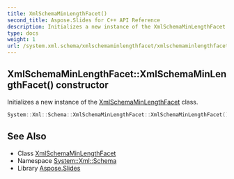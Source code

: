 ```yaml
---
title: XmlSchemaMinLengthFacet()
second_title: Aspose.Slides for C++ API Reference
description: Initializes a new instance of the XmlSchemaMinLengthFacet class.
type: docs
weight: 1
url: /system.xml.schema/xmlschemaminlengthfacet/xmlschemaminlengthfacet/
---
```

## XmlSchemaMinLengthFacet::XmlSchemaMinLengthFacet() constructor


Initializes a new instance of the [XmlSchemaMinLengthFacet](../) class.

```cpp
System::Xml::Schema::XmlSchemaMinLengthFacet::XmlSchemaMinLengthFacet()
```

## See Also

* Class [XmlSchemaMinLengthFacet](../)
* Namespace [System::Xml::Schema](../../)
* Library [Aspose.Slides](../../../)
